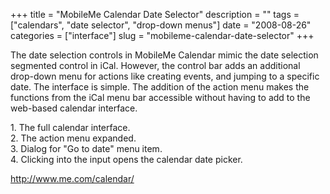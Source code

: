 +++
title = "MobileMe Calendar Date Selector"
description = ""
tags = ["calendars", "date selector", "drop-down menus"]
date = "2008-08-26"
categories = ["interface"]
slug = "mobileme-calendar-date-selector"
+++


<p>The date selection controls in MobileMe Calendar mimic the date selection segmented control in iCal. However, the control bar adds an additional drop-down menu for actions like creating events, and jumping to a specific date. The interface is simple. The addition of the action menu makes the functions from the iCal menu bar accessible without having to add to the web-based calendar interface.</p>
<div id="screens-full" class="clear"><div class="caption">1. The full calendar interface.</div><div class="fullimg clear"><a href="/media/interface/mobileme-dateselector-1.png" class="group" rel="group" title="1. The full calendar interface."><img src="/media/interface/mobileme-dateselector-1.png" alt="" class="img-responsive"></a></div></div><div id="screens-full" class="clear"><div class="caption">2. The action menu expanded.</div><div class="fullimg clear"><a href="/media/interface/mobileme-dateselector-2.png" class="group" rel="group" title="2. The action menu expanded."><img src="/media/interface/mobileme-dateselector-2.png" alt="" class="img-responsive"></a></div></div><div id="screens-full" class="clear"><div class="caption">3. Dialog for &quot;Go to date&quot; menu item.</div><div class="fullimg clear"><a href="/media/interface/mobileme-dateselector-3.png" class="group" rel="group" title="3. Dialog for &quot;Go to date&quot; menu item."><img src="/media/interface/mobileme-dateselector-3.png" alt="" class="img-responsive"></a></div></div><div id="screens-full" class="clear"><div class="caption">4. Clicking into the input opens the calendar date picker.</div><div class="fullimg clear"><a href="/media/interface/mobileme-dateselector-4.png" class="group" rel="group" title="4. Clicking into the input opens the calendar date picker."><img src="/media/interface/mobileme-dateselector-4.png" alt="" class="img-responsive"></a></div></div>        
<p><a href="http://www.me.com/calendar/">http://www.me.com/calendar/</a></p>

